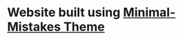 # Website built using [Minimal-Mistakes Theme](https://github.com/mmistakes/mm-github-pages-starter)
